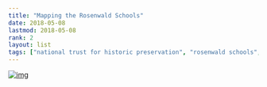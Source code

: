 ```yaml
---
title: "Mapping the Rosenwald Schools" 
date: 2018-05-08
lastmod: 2018-05-08
rank: 2
layout: list
tags: ["national trust for historic preservation", "rosenwald schools", "new maps plus"]
---
```


[![img](https://itspangler.github.io/Rosenwald-Schools/)](https://itspangler.github.io/Rosenwald-Schools/)